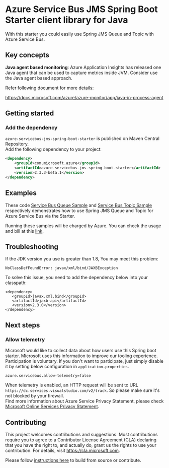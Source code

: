 # Azure Service Bus JMS Spring Boot Starter client library for Java

With this starter you could easily use Spring JMS Queue and Topic with Azure Service Bus.

## Key concepts

**Java agent based monitoring**: Azure Application Insights has released one Java agent that can be used to capture metrics inside JVM. Consider use the Java agent based approach. 

Refer following document for more details:

https://docs.microsoft.com/azure/azure-monitor/app/java-in-process-agent


## Getting started

### Add the dependency

`azure-servicebus-jms-spring-boot-starter` is published on Maven Central Repository.  
Add the following dependency to your project:

[//]: # ({x-version-update-start;com.azure:azure-spring-boot-metrics-starter;current})
```xml
<dependency>
    <groupId>com.microsoft.azure</groupId>
    <artifactId>azure-servicebus-jms-spring-boot-starter</artifactId>
    <version>2.3.3-beta.1</version>
</dependency>
```
[//]: # ({x-version-update-end})


## Examples
These code [Service Bus Queue Sample](../../azure-spring-boot-samples/azure-spring-boot-sample-servicebus-jms-queue/) 
and [Service Bus Topic Sample](../../azure-spring-boot-samples/azure-spring-boot-sample-servicebus-jms-topic/) 
respectively demonstrates how to use Spring JMS Queue and Topic for Azure Service Bus via the Starter.

Running these samples will be charged by Azure. You can check the usage and bill at this [link](https://azure.microsoft.com/account/).


## Troubleshooting
If the JDK version you use is greater than 1.8, You may meet this problem: 
```
NoClassDefFoundError: javax/xml/bind/JAXBException
```

To solve this issue, you need to add the dependency below into your classpath:
```
<dependency>
   <groupId>javax.xml.bind</groupId>
   <artifactId>jaxb-api</artifactId>
   <version>2.3.0</version>
</dependency>
```

## Next steps

### Allow telemetry
Microsoft would like to collect data about how users use this Spring boot starter. Microsoft uses this information to improve our tooling experience. Participation is voluntary. If you don't want to participate, just simply disable it by setting below configuration in `application.properties`.
```
azure.servicebus.allow-telemetry=false
```
When telemetry is enabled, an HTTP request will be sent to URL `https://dc.services.visualstudio.com/v2/track`. So please make sure it's not blocked by your firewall.  
Find more information about Azure Service Privacy Statement, please check [Microsoft Online Services Privacy Statement](https://www.microsoft.com/privacystatement/OnlineServices/Default.aspx). 

## Contributing
This project welcomes contributions and suggestions.  Most contributions require you to agree to a Contributor License Agreement (CLA) declaring that you have the right to, and actually do, grant us the rights to use your contribution. For details, visit https://cla.microsoft.com.

Please follow [instructions here](../CONTRIBUTING.md) to build from source or contribute.
